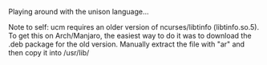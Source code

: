 Playing around with the unison language...


Note to self: ucm requires an older version of ncurses/libtinfo (libtinfo.so.5). To get this on Arch/Manjaro, the easiest way to do it was to download the .deb package for the old version. Manually extract the file with "ar" and then copy it into /usr/lib/
